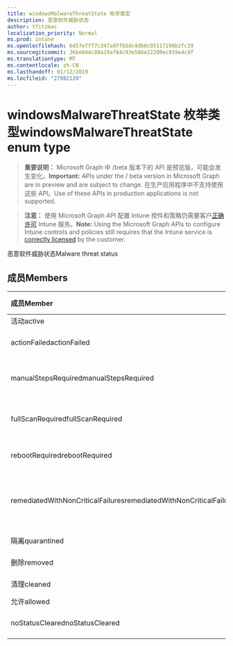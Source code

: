 ```yaml
---
title: windowsMalwareThreatState 枚举类型
description: 恶意软件威胁状态
author: tfitzmac
localization_priority: Normal
ms.prod: intune
ms.openlocfilehash: 6d57efff7c347a97fb5dc4db0c95117190b2fc39
ms.sourcegitcommit: 36be044c89a19af84c93e586e22200ec919e4c9f
ms.translationtype: MT
ms.contentlocale: zh-CN
ms.lasthandoff: 01/12/2019
ms.locfileid: "27982139"
---
```

# <a name="windowsmalwarethreatstate-enum-type"></a><span data-ttu-id="c2a5b-103">windowsMalwareThreatState 枚举类型</span><span class="sxs-lookup"><span data-stu-id="c2a5b-103">windowsMalwareThreatState enum type</span></span>

> <span data-ttu-id="c2a5b-104">**重要说明：** Microsoft Graph 中 /beta 版本下的 API 是预览版，可能会发生变化。</span><span class="sxs-lookup"><span data-stu-id="c2a5b-104">**Important:** APIs under the / beta version in Microsoft Graph are in preview and are subject to change.</span></span> <span data-ttu-id="c2a5b-105">在生产应用程序中不支持使用这些 API。</span><span class="sxs-lookup"><span data-stu-id="c2a5b-105">Use of these APIs in production applications is not supported.</span></span>

> <span data-ttu-id="c2a5b-106">**注意：** 使用 Microsoft Graph API 配置 Intune 控件和策略仍需要客户[正确许可](https://go.microsoft.com/fwlink/?linkid=839381) Intune 服务。</span><span class="sxs-lookup"><span data-stu-id="c2a5b-106">**Note:** Using the Microsoft Graph APIs to configure Intune controls and policies still requires that the Intune service is [correctly licensed](https://go.microsoft.com/fwlink/?linkid=839381) by the customer.</span></span>

<span data-ttu-id="c2a5b-107">恶意软件威胁状态</span><span class="sxs-lookup"><span data-stu-id="c2a5b-107">Malware threat status</span></span>
## <a name="members"></a><span data-ttu-id="c2a5b-108">成员</span><span class="sxs-lookup"><span data-stu-id="c2a5b-108">Members</span></span>
|<span data-ttu-id="c2a5b-109">成员</span><span class="sxs-lookup"><span data-stu-id="c2a5b-109">Member</span></span>|<span data-ttu-id="c2a5b-110">值</span><span class="sxs-lookup"><span data-stu-id="c2a5b-110">Value</span></span>|<span data-ttu-id="c2a5b-111">说明</span><span class="sxs-lookup"><span data-stu-id="c2a5b-111">Description</span></span>|
|:---|:---|:---|
|<span data-ttu-id="c2a5b-112">活动</span><span class="sxs-lookup"><span data-stu-id="c2a5b-112">active</span></span>|<span data-ttu-id="c2a5b-113">0</span><span class="sxs-lookup"><span data-stu-id="c2a5b-113">0</span></span>|<span data-ttu-id="c2a5b-114">活动</span><span class="sxs-lookup"><span data-stu-id="c2a5b-114">Active</span></span>|
|<span data-ttu-id="c2a5b-115">actionFailed</span><span class="sxs-lookup"><span data-stu-id="c2a5b-115">actionFailed</span></span>|<span data-ttu-id="c2a5b-116">1</span><span class="sxs-lookup"><span data-stu-id="c2a5b-116">1</span></span>|<span data-ttu-id="c2a5b-117">失败的操作</span><span class="sxs-lookup"><span data-stu-id="c2a5b-117">Action failed</span></span>|
|<span data-ttu-id="c2a5b-118">manualStepsRequired</span><span class="sxs-lookup"><span data-stu-id="c2a5b-118">manualStepsRequired</span></span>|<span data-ttu-id="c2a5b-119">2</span><span class="sxs-lookup"><span data-stu-id="c2a5b-119">2</span></span>|<span data-ttu-id="c2a5b-120">所需的手动步骤</span><span class="sxs-lookup"><span data-stu-id="c2a5b-120">Manual steps required</span></span>|
|<span data-ttu-id="c2a5b-121">fullScanRequired</span><span class="sxs-lookup"><span data-stu-id="c2a5b-121">fullScanRequired</span></span>|<span data-ttu-id="c2a5b-122">3</span><span class="sxs-lookup"><span data-stu-id="c2a5b-122">3</span></span>|<span data-ttu-id="c2a5b-123">所需的完全扫描</span><span class="sxs-lookup"><span data-stu-id="c2a5b-123">Full scan required</span></span>|
|<span data-ttu-id="c2a5b-124">rebootRequired</span><span class="sxs-lookup"><span data-stu-id="c2a5b-124">rebootRequired</span></span>|<span data-ttu-id="c2a5b-125">4</span><span class="sxs-lookup"><span data-stu-id="c2a5b-125">4</span></span>|<span data-ttu-id="c2a5b-126">需要重新启动</span><span class="sxs-lookup"><span data-stu-id="c2a5b-126">Reboot required</span></span>|
|<span data-ttu-id="c2a5b-127">remediatedWithNonCriticalFailures</span><span class="sxs-lookup"><span data-stu-id="c2a5b-127">remediatedWithNonCriticalFailures</span></span>|<span data-ttu-id="c2a5b-128">5</span><span class="sxs-lookup"><span data-stu-id="c2a5b-128">5</span></span>|<span data-ttu-id="c2a5b-129">非关键失败修正</span><span class="sxs-lookup"><span data-stu-id="c2a5b-129">Remediated with non critical failures</span></span> |
|<span data-ttu-id="c2a5b-130">隔离</span><span class="sxs-lookup"><span data-stu-id="c2a5b-130">quarantined</span></span>|<span data-ttu-id="c2a5b-131">6</span><span class="sxs-lookup"><span data-stu-id="c2a5b-131">6</span></span>|<span data-ttu-id="c2a5b-132">隔离</span><span class="sxs-lookup"><span data-stu-id="c2a5b-132">Quarantined</span></span>|
|<span data-ttu-id="c2a5b-133">删除</span><span class="sxs-lookup"><span data-stu-id="c2a5b-133">removed</span></span>|<span data-ttu-id="c2a5b-134">7</span><span class="sxs-lookup"><span data-stu-id="c2a5b-134">7</span></span>|<span data-ttu-id="c2a5b-135">已删除</span><span class="sxs-lookup"><span data-stu-id="c2a5b-135">Removed</span></span>|
|<span data-ttu-id="c2a5b-136">清理</span><span class="sxs-lookup"><span data-stu-id="c2a5b-136">cleaned</span></span>|<span data-ttu-id="c2a5b-137">8</span><span class="sxs-lookup"><span data-stu-id="c2a5b-137">8</span></span>|<span data-ttu-id="c2a5b-138">清理</span><span class="sxs-lookup"><span data-stu-id="c2a5b-138">Cleaned</span></span>|
|<span data-ttu-id="c2a5b-139">允许</span><span class="sxs-lookup"><span data-stu-id="c2a5b-139">allowed</span></span>|<span data-ttu-id="c2a5b-140">9</span><span class="sxs-lookup"><span data-stu-id="c2a5b-140">9</span></span>|<span data-ttu-id="c2a5b-141">允许</span><span class="sxs-lookup"><span data-stu-id="c2a5b-141">Allowed</span></span>|
|<span data-ttu-id="c2a5b-142">noStatusCleared</span><span class="sxs-lookup"><span data-stu-id="c2a5b-142">noStatusCleared</span></span>|<span data-ttu-id="c2a5b-143">10</span><span class="sxs-lookup"><span data-stu-id="c2a5b-143">10</span></span>|<span data-ttu-id="c2a5b-144">清除无状态</span><span class="sxs-lookup"><span data-stu-id="c2a5b-144">No status cleared</span></span>|





